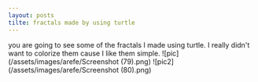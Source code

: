 ```yaml
---
layout: posts
tilte: fractals made by using turtle
---
```

you are going to see some of the fractals I made using turtle. I really didn't want to colorize them cause I like them simple.
![pic](/assets/images/arefe/Screenshot (79).png)
![pic2](/assets/images/arefe/Screenshot (80).png)